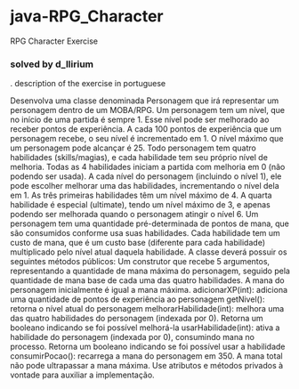 # java-RPG_Character
RPG Character Exercise
### solved by d_llirium

. description of the exercise in portuguese

Desenvolva uma classe denominada Personagem que irá representar um personagem
dentro de um MOBA/RPG.
Um personagem tem um nível, que no início de uma partida é sempre 1. Esse nível pode
ser melhorado ao receber pontos de experiência. A cada 100 pontos de experiência que
um personagem recebe, o seu nível é incrementado em 1. O nível máximo que um
personagem pode alcançar é 25.
Todo personagem tem quatro habilidades (skills/magias), e cada habilidade tem seu
próprio nível de melhoria. Todas as 4 habilidades iniciam a partida com melhoria em 0
(não podendo ser usada). A cada nível do personagem (incluindo o nível 1), ele pode
escolher melhorar uma das habilidades, incrementando o nível dela em 1. As três
primeiras habilidades têm um nível máximo de 4. A quarta habilidade é especial
(ultimate), tendo um nível máximo de 3, e apenas podendo ser melhorada quando o
personagem atingir o nível 6.
Um personagem tem uma quantidade pré-determinada de pontos de mana, que são
consumidos conforme usa suas habilidades. Cada habilidade tem um custo de mana, que
é um custo base (diferente para cada habilidade) multiplicado pelo nível atual daquela
habilidade.
A classe deverá possuir os seguintes métodos públicos:
Um construtor que recebe 5 argumentos, representando a quantidade de mana
máxima do personagem, seguido pela quantidade de mana base de cada uma das
quatro habilidades. A mana do personagem inicialmente é igual a mana máxima.
adicionarXP(int): adiciona uma quantidade de pontos de experiência ao
personagem
getNivel(): retorna o nível atual do personagem
melhorarHabilidade(int): melhora uma das quatro habilidades do
personagem (indexada por 0). Retorna um booleano indicando se foi possível
melhorá-la
usarHabilidade(int): ativa a habilidade do personagem (indexada por 0),
consumindo mana no processo. Retorna um booleano indicando se foi possível usar
a habilidade
consumirPocao(): recarrega a mana do personagem em 350. A mana total não
pode ultrapassar a mana máxima.
Use atributos e métodos privados à vontade para auxiliar a implementação.
